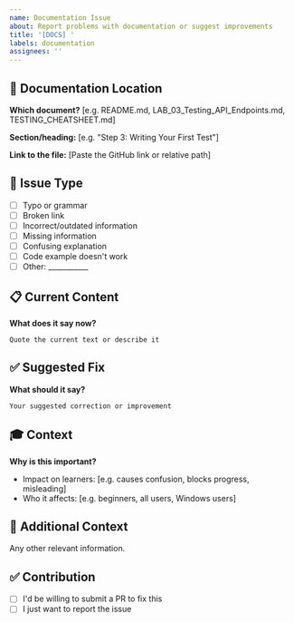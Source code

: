```yaml
---
name: Documentation Issue
about: Report problems with documentation or suggest improvements
title: '[DOCS] '
labels: documentation
assignees: ''
---
```


## 📄 Documentation Location

**Which document?**
[e.g. README.md, LAB_03_Testing_API_Endpoints.md, TESTING_CHEATSHEET.md]

**Section/heading:**
[e.g. "Step 3: Writing Your First Test"]

**Link to the file:**
[Paste the GitHub link or relative path]

## 🐛 Issue Type

- [ ] Typo or grammar
- [ ] Broken link
- [ ] Incorrect/outdated information
- [ ] Missing information
- [ ] Confusing explanation
- [ ] Code example doesn't work
- [ ] Other: ___________

## 📋 Current Content

**What does it say now?**
```
Quote the current text or describe it
```

## ✅ Suggested Fix

**What should it say?**
```
Your suggested correction or improvement
```

## 🎓 Context

**Why is this important?**
- Impact on learners: [e.g. causes confusion, blocks progress, misleading]
- Who it affects: [e.g. beginners, all users, Windows users]

## 📝 Additional Context

Any other relevant information.

## ✅ Contribution

- [ ] I'd be willing to submit a PR to fix this
- [ ] I just want to report the issue
